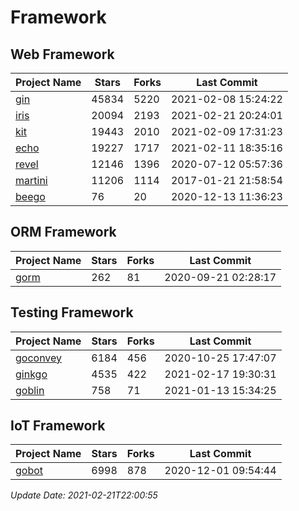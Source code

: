 # Framework

## Web Framework
| Project Name | Stars | Forks | Last Commit |
| ------------ | ----- | ----- | ----------- |
| [gin](https://github.com/gin-gonic/gin) | 45834 | 5220 | 2021-02-08 15:24:22 |
| [iris](https://github.com/kataras/iris) | 20094 | 2193 | 2021-02-21 20:24:01 |
| [kit](https://github.com/go-kit/kit) | 19443 | 2010 | 2021-02-09 17:31:23 |
| [echo](https://github.com/labstack/echo) | 19227 | 1717 | 2021-02-11 18:35:16 |
| [revel](https://github.com/revel/revel) | 12146 | 1396 | 2020-07-12 05:57:36 |
| [martini](https://github.com/go-martini/martini) | 11206 | 1114 | 2017-01-21 21:58:54 |
| [beego](https://github.com/astaxie/beego) | 76 | 20 | 2020-12-13 11:36:23 |

## ORM Framework
| Project Name | Stars | Forks | Last Commit |
| ------------ | ----- | ----- | ----------- |
| [gorm](https://github.com/jinzhu/gorm) | 262 | 81 | 2020-09-21 02:28:17 |

## Testing Framework
| Project Name | Stars | Forks | Last Commit |
| ------------ | ----- | ----- | ----------- |
| [goconvey](https://github.com/smartystreets/goconvey) | 6184 | 456 | 2020-10-25 17:47:07 |
| [ginkgo](https://github.com/onsi/ginkgo) | 4535 | 422 | 2021-02-17 19:30:31 |
| [goblin](https://github.com/franela/goblin) | 758 | 71 | 2021-01-13 15:34:25 |

## IoT Framework
| Project Name | Stars | Forks | Last Commit |
| ------------ | ----- | ----- | ----------- |
| [gobot](https://github.com/hybridgroup/gobot) | 6998 | 878 | 2020-12-01 09:54:44 |

*Update Date: 2021-02-21T22:00:55*